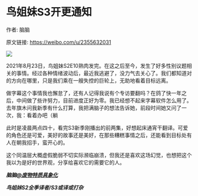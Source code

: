 # 鸟姐妹S3开更通知

作者: 脑脑

原文链接: https://weibo.com/u/2355632031

![](/image/鸟姐妹S3开更通知.webp)

2021年8月23日，鸟姐妹S2E10熟肉发完。在这之后至今，发生了好多性别议题相关的事情。经过各种情绪波动后，最近我逃避了，没力气去关心了。我们都知道对的方向在哪里，只是我们乘在一艘失控的巨轮上，无助地看着目标远离。

做字幕这个事情我也懈怠了，还有人记得我说有个专访要翻吗？在鸽了快一年之后，中间做了些许努力，目前进度正好为零。我已经想不起来字幕软件怎么用了。去年旗木问我新季有什么打算，我把满脑子的想法告诉她，前段时间她又问了一次，我：看着办吧（躺

此时是凌晨两点四十，看完S3新季刚播出的前两集，好想起床通宵干翻译。可爱的角色还是可爱，美好的故事还是美好，在那些糟糕事情之后，还能看到目标处有人在朝我招手，蛮开心的。

这个同温层大概虚假脆弱不切实际濒临崩溃，但我还是喜欢这场幻觉，也想把这个我以为是好的世界观，分享给喜欢它的需要它的人。

***脑脑[@废物特质具象化](https://weibo.com/n/%E5%BA%9F%E7%89%A9%E7%89%B9%E8%B4%A8%E5%85%B7%E8%B1%A1%E5%8C%96)***

***鸟姐妹S2全季译者/S3或译或打杂***